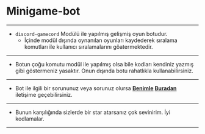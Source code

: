 # Minigame-bot
___
* `discord-gamecord` Modülü ile yapılmış gelişmiş oyun botudur. 
   * İçinde modül dışında oynanılan oyunları kaydederek sıralama komutları ile kullanıcı sıralamalarını göatermektedir.
___
* Botun çoğu komutu modül ile yapılmış olsa bile kodları kendiniz yazmış gibi göstermeniz yasaktır. Onun dışında botu rahatlıkla kullanabilirsiniz.
___
* Bot ile ilgili bir sorununuz veya sorunuz olursa **[Benimle](https://discord.com/users/873182701061021696) [Buradan](https://discord.gg/hostinger)** iletişime geçebilirsiniz.
___
* Bunun karşılığında sizlerde bir star atarsanız çok sevinirim. İyi kodlamalar.
___
